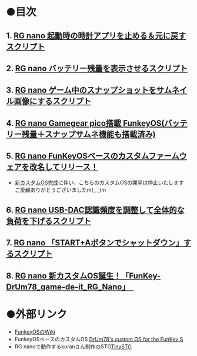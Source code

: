 # ●目次  

## 1.  [RG nano 起動時の時計アプリを止める＆元に戻すスクリプト](https://github.com/game-de-it/RGnano/blob/main/clocks.md)
## 2.  [RG nano バッテリー残量を表示させるスクリプト](https://github.com/game-de-it/RGnano/blob/main/battery.md)
## 3.  [RG nano ゲーム中のスナップショットをサムネイル画像にするスクリプト](https://github.com/game-de-it/RGnano/blob/main/snapshot.md)  
## 4.  [RG nano Gamegear pico搭載 FunkeyOS(バッテリー残量＋スナップサムネ機能も搭載済み)](https://github.com/game-de-it/FunKey-2.3.0_GameGearPicoVer) 
## 5.  [RG nano FunKeyOSベースのカスタムファームウェアを改名してリリース！](https://github.com/game-de-it/FunKeyOS-game_de_it)
- [新カスタムOS完成](https://github.com/game-de-it/FunKey-OS)に伴い、こちらのカスタムOSの開発は停止いたします  
ご愛顧ありがとうございましたm(_ _)m
## 6.  [RG nano USB-DAC認識頻度を調整して全体的な負荷を下げるスクリプト](https://github.com/game-de-it/RGnano/blob/main/usb-dac_recognition.md)
## 7.  [RG nano 「START+Aボタンでシャットダウン」するスクリプト](https://github.com/game-de-it/RGnano/blob/main/set_start-A-shutdown.md)  
## 8.  [RG nano 新カスタムOS誕生！「FunKey-DrUm78_game-de-it_RG_Nano」　](https://github.com/game-de-it/FunKey-OS)
# ●外部リンク  
- [FunkeyOSのWiki](https://wiki.funkey-project.com/wiki/FunKey-OS)  
- FunkeyOSベースのカスタムOS [DrUm78's custom OS for the FunKey S](https://github.com/DrUm78/FunKey-OS/releases)
- RG nanoで動作するkuranさん制作のSTG[TinySTG](https://github.com/kuran-kuran/TinySTG)
